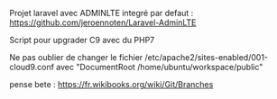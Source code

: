
Projet laravel avec ADMINLTE integré par defaut : https://github.com/jeroennoten/Laravel-AdminLTE

Script pour upgrader C9 avec du PHP7

Ne pas oublier de changer le fichier /etc/apache2/sites-enabled/001-cloud9.conf avec "DocumentRoot /home/ubuntu/workspace/public"

pense bete :
https://fr.wikibooks.org/wiki/Git/Branches